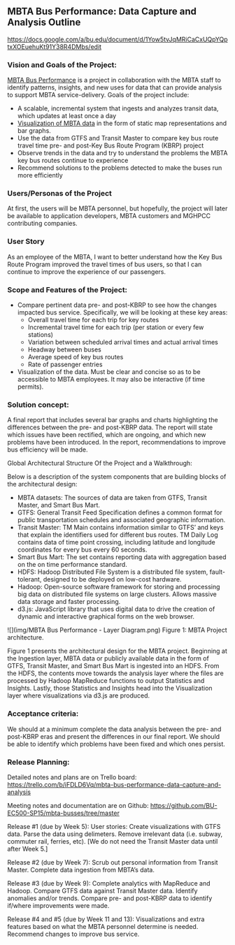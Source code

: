 ## MBTA Bus Performance: Data Capture and Analysis Outline

https://docs.google.com/a/bu.edu/document/d/1Yow5tvJqMRiCaCxUQpYQptxXOEuehuKt91Y38R4DMbs/edit
 
### Vision and Goals of the Project:
[MBTA Bus Performance](https://okrieg.github.io/EC500/PROJECTS/MBTABusPerformance.html) is a project in collaboration with the MBTA staff to identify patterns, insights, and new uses for data that can provide analysis to support MBTA service-delivery. Goals of the project include:
- A scalable, incremental system that ingests and analyzes transit data, which updates at least once a day
- [Visualization of MBTA data](http://mbtaviz.github.io/) in the form of static map representations and bar graphs.
- Use the data from GTFS and Transit Master to compare key bus route travel time pre- and post-Key Bus Route Program (KBRP) project
- Observe trends in the data and try to understand the problems the MBTA key bus routes continue to experience
- Recommend solutions to the problems detected to make the buses run more efficiently
 
### Users/Personas of the Project
At first, the users will be MBTA personnel, but hopefully, the project will later be available to application developers, MBTA customers and MGHPCC contributing companies.

### User Story
As an employee of the MBTA, I want to better understand how the Key Bus Route Program improved the travel times of bus users, so that I can continue to improve the experience of our passengers.
 
### Scope and Features of the Project:
- Compare pertinent data pre- and post-KBRP to see how the changes impacted bus service. Specifically, we will be looking at these key areas:
  - Overall travel time for each trip for key routes
  - Incremental travel time for each trip (per station or every few stations)
  - Variation between scheduled arrival times and actual arrival times
  - Headway between buses
  - Average speed of key bus routes
  - Rate of passenger entries
- Visualization of the data. Must be clear and concise so as to be accessible to MBTA employees. It may also be interactive (if time permits).
 
### Solution concept:

A final report that includes several bar graphs and charts highlighting the differences between the pre- and post-KBRP data. The report will state which issues have been rectified, which are ongoing, and which new problems have been introduced.
In the report, recommendations to improve bus efficiency will be made.

Global Architectural Structure Of the Project and a Walkthrough:

Below is a description of the system components that are building blocks of the architectural design:
- MBTA datasets: The sources of data are taken from GTFS, Transit Master, and Smart Bus Mart.
- GTFS: General Transit Feed Specification defines a common format for public transportation schedules and associated geographic information.
- Transit Master: TM Main contains information similar to GTFS’ and keys that explain the identifiers used for different bus routes. TM Daily Log contains data of time point crossing, including latitude and longitude coordinates for every bus every 60 seconds.
- Smart Bus Mart: The set contains reporting data with aggregation based on the on time performance standard.
- HDFS: Hadoop Distributed File System is a distributed file system, fault-tolerant, designed to be deployed on low-cost hardware.
- Hadoop: Open-source software framework for storing and processing big data on distributed file systems on large clusters. Allows massive data storage and faster processing.
- d3.js: JavaScript library that uses digital data to drive the creation of dynamic and interactive graphical forms on the web browser.

![](img/MBTA Bus Performance - Layer Diagram.png)
Figure 1: MBTA Project architecture. 

Figure 1 presents the architectural design for the MBTA project. Beginning at the Ingestion layer, MBTA data or publicly available data in the form of GTFS, Transit Master, and Smart Bus Mart is ingested into an HDFS.  From the HDFS, the contents move towards the analysis layer where the files are processed by Hadoop MapReduce functions to output Statistics and Insights. Lastly, those Statistics and Insights head into the Visualization layer where visualizations via d3.js are produced.

### Acceptance criteria:

We should at a minimum complete the data analysis between the pre- and post-KBRP eras and present the differences in our final report. We should be able to identify which problems have been fixed and which ones persist.
 
### Release Planning:

Detailed notes and plans are on Trello board:
https://trello.com/b/iFDLD6Vq/mbta-bus-performance-data-capture-and-analysis

Meeting notes and documentation are on Github:
https://github.com/BU-EC500-SP15/mbta-busses/tree/master

Release #1 (due by Week 5):
User stories: Create visualizations with GTFS data.  Parse the data using delimeters.  Remove irrelevant data (i.e. subway, commuter rail, ferries, etc).  [We do not need the Transit Master data until after Week 5.]

Release #2 (due by Week 7): 
Scrub out personal information from Transit Master. Complete data ingestion from MBTA’s data. 

Release #3 (due by Week 9):
Complete analytics with MapReduce and Hadoop.  Compare GTFS data against Transit Master data.  Identify anomalies and/or trends.  Compare pre- and post-KBRP data to identify if/where improvements were made.  

Release #4 and #5 (due by Week 11 and 13):
Visualizations and extra features based on what the MBTA personnel determine is needed.  Recommend changes to improve bus service.  


